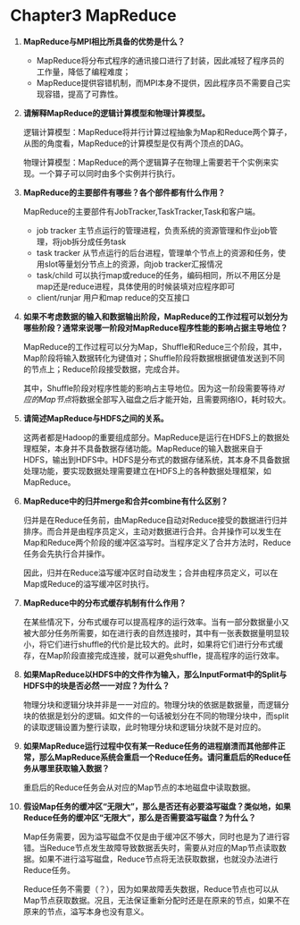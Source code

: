 # Chapter3 MapReduce

1. **MapReduce与MPI相比所具备的优势是什么？**

   - MapReduce将分布式程序的通讯接口进行了封装，因此减轻了程序员的工作量，降低了编程难度；
   - MapReduce提供容错机制，而MPI本身不提供，因此程序员不需要自己实现容错，提高了可靠性。

2. **请解释MapReduce的逻辑计算模型和物理计算模型。**

   逻辑计算模型：MapReduce将并行计算过程抽象为Map和Reduce两个算子，从图的角度看，MapReduce的计算模型是仅有两个顶点的DAG。

   物理计算模型：MapReduce的两个逻辑算子在物理上需要若干个实例来实现。一个算子可以同时由多个实例并行执行。

3. **MapReduce的主要部件有哪些？各个部件都有什么作用？**

   MapReduce的主要部件有JobTracker,TaskTracker,Task和客户端。

   - job tracker 主节点运行的管理进程，负责系统的资源管理和作业job管理，将job拆分成任务task
   - task tracker 从节点运行的后台进程，管理单个节点上的资源和任务，使用slot等量划分节点上的资源，向job tracker汇报情况
   - task/child 可以执行map或reduce的任务，编码相同，所以不用区分是map还是reduce进程，具体使用的时候装填对应程序即可
   - client/runjar 用户和map reduce的交互接口

4. **如果不考虑数据的输入和数据输出阶段，MapReduce的工作过程可以划分为哪些阶段？通常来说哪一阶段对MapReduce程序性能的影响占据主导地位？**

   MapReduce的工作过程可以分为Map，Shuffle和Reduce三个阶段，其中，Map阶段将输入数据转化为键值对；Shuffle阶段将数据根据键值发送到不同的节点上；Reduce阶段接受数据，完成合并。

   其中，Shuffle阶段对程序性能的影响占主导地位。因为这一阶段需要等待*对应的Map节点*将数据全部写入磁盘之后才能开始，且需要网络IO，耗时较大。

5. **请简述MapReduce与HDFS之间的关系。**

   这两者都是Hadoop的重要组成部分。MapReduce是运行在HDFS上的数据处理框架，本身并不具备数据存储功能。MapReduce的输入数据来自于HDFS，输出到HDFS中。HDFS是分布式的数据存储系统，其本身不具备数据处理功能，要实现数据处理需要建立在HDFS上的各种数据处理框架，如MapReduce。

6. **MapReduce中的归并merge和合并combine有什么区别？**

   归并是在Reduce任务前，由MapReduce自动对Reduce接受的数据进行归并排序。而合并是由程序员定义，主动对数据进行合并。合并操作可以发生在Map和Reduce两个阶段的缓冲区溢写时。当程序定义了合并方法时，Reduce任务会先执行合并操作。

   因此，归并在Reduce溢写缓冲区时自动发生；合并由程序员定义，可以在Map或Reduce的溢写缓冲区时执行。

7. **MapReduce中的分布式缓存机制有什么作用？**

   在某些情况下，分布式缓存可以提高程序的运行效率。当有一部分数据量小又被大部分任务所需要，如在进行表的自然连接时，其中有一张表数据量明显较小，将它们进行shuffle的代价是比较大的。此时，如果将它们进行分布式缓存，在Map阶段直接完成连接，就可以避免shuffle，提高程序的运行效率。

8. **如果MapReduce以HDFS中的文件作为输入，那么InputFormat中的Split与HDFS中的块是否必然一一对应？为什么？**

   物理分块和逻辑分块并非是一一对应的。物理分块的依据是数据量，而逻辑分块的依据是划分的逻辑。如文件的一句话被划分在不同的物理分块中，而split的读取逻辑设置为整行读取，此时物理分块和逻辑分块就不是对应的。

9. **如果MapReduce运行过程中仅有某一Reduce任务的进程崩溃而其他部件正常，那么MapReduce系统会重启一个Reduce任务。请问重启后的Reduce任务从哪里获取输入数据？**

   重启后的Reduce任务会从对应的Map节点的本地磁盘中读取数据。

10. **假设Map任务的缓冲区“无限大”，那么是否还有必要溢写磁盘？类似地，如果Reduce任务的缓冲区“无限大”，那么是否需要溢写磁盘？为什么？**

    Map任务需要，因为溢写磁盘不仅是由于缓冲区不够大，同时也是为了进行容错。当Reduce节点发生故障导致数据丢失时，需要从对应的Map节点读取数据。如果不进行溢写磁盘，Reduce节点将无法获取数据，也就没办法进行Reduce任务。

    Reduce任务不需要（？），因为如果故障丢失数据，Reduce节点也可以从Map节点获取数据。况且，无法保证重新分配时还是在原来的节点，如果不在原来的节点，溢写本身也没有意义。

